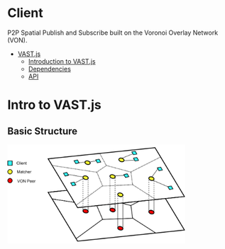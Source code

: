 # Client
P2P Spatial Publish and Subscribe built on the Voronoi Overlay Network (VON).
 
- [VAST.js](#vastjs)
    - [Introduction to VAST.js](#introtovastjs)
    - [Dependencies](#dependancies)
    - [API](#api)

# Intro to VAST.js
## Basic Structure
<img src="./docs/images/VAST_Layers.png" alt="drawing" width="400"/>